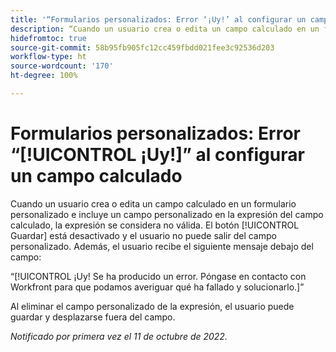 ```yaml
---
title: '“Formularios personalizados: Error ‘¡Uy!’ al configurar un campo calculado”'
description: “Cuando un usuario crea o edita un campo calculado en un formulario personalizado e incluye un campo personalizado en la expresión del campo calculado, la expresión se considera no válida. El botón Guardar está desactivado y el usuario no puede salir del campo personalizado. Además, el usuario ve un mensaje ¡Uy! debajo del campo.”
hidefromtoc: true
source-git-commit: 58b95fb905fc12cc459fbdd021fee3c92536d203
workflow-type: ht
source-wordcount: '170'
ht-degree: 100%

---
```



# Formularios personalizados: Error “[!UICONTROL ¡Uy!]” al configurar un campo calculado

Cuando un usuario crea o edita un campo calculado en un formulario personalizado e incluye un campo personalizado en la expresión del campo calculado, la expresión se considera no válida. El botón [!UICONTROL Guardar] está desactivado y el usuario no puede salir del campo personalizado. Además, el usuario recibe el siguiente mensaje debajo del campo:

“[!UICONTROL ¡Uy! Se ha producido un error. Póngase en contacto con Workfront para que podamos averiguar qué ha fallado y solucionarlo.]”

Al eliminar el campo personalizado de la expresión, el usuario puede guardar y desplazarse fuera del campo.

_Notificado por primera vez el 11 de octubre de 2022._

